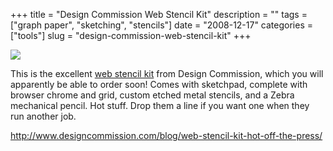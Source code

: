 +++
title = "Design Commission Web Stencil Kit"
description = ""
tags = ["graph paper", "sketching", "stencils"]
date = "2008-12-17"
categories = ["tools"]
slug = "design-commission-web-stencil-kit"
+++


<div class="tool-screenshot mb1"><a href="http://www.designcommission.com/blog/web-stencil-kit-hot-off-the-press/"><img id='bluga-thumbnail-2825' class='bluga-thumbnail custom' src='http://media.konigi.com/bluga/
wt5231d8a5c4751_custom.jpg'/></a></div><p>This is the excellent <a href="http://www.designcommission.com/blog/web-stencil-kit-hot-off-the-press/">web stencil kit</a> from Design Commission, which you will apparently be able to order soon! Comes with sketchpad, complete with browser chrome and grid, custom etched metal stencils, and a Zebra mechanical pencil. Hot stuff. Drop them a line if you want one when they run another job.</p>
  
<p><a href="http://www.designcommission.com/blog/web-stencil-kit-hot-off-the-press/">http://www.designcommission.com/blog/web-stencil-kit-hot-off-the-press/</a></p>
      
